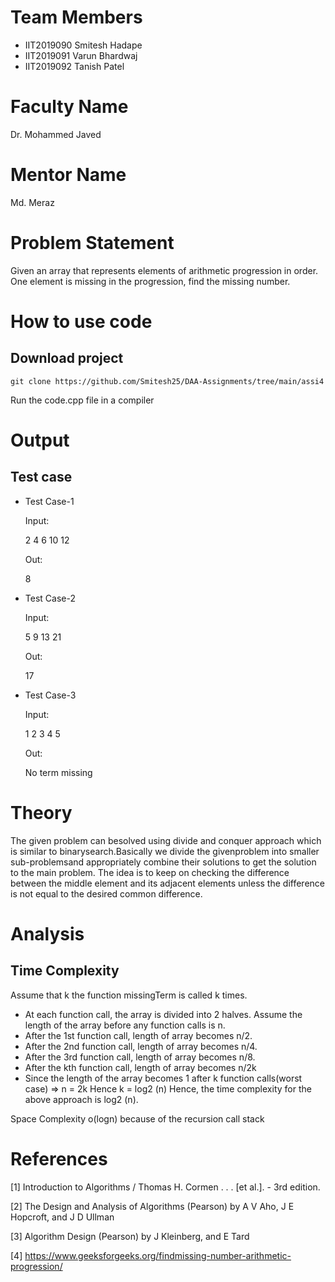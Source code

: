 # Team Members

* IIT2019090 Smitesh Hadape 
* IIT2019091 Varun Bhardwaj
* IIT2019092 Tanish Patel

# Faculty Name
Dr. Mohammed Javed

# Mentor Name
Md. Meraz

# Problem Statement
Given an array that represents elements of arithmetic progression in
order. One element is missing in the progression, find the missing
number.

# How to use code
## Download project
`git clone https://github.com/Smitesh25/DAA-Assignments/tree/main/assi4`

Run the code.cpp file in a compiler

# Output

## Test case


* Test Case-1

    Input:

    2 4 6 10 12

    Out:

    8

* Test Case-2

    Input:

    5 9 13 21

    Out:

    17

* Test Case-3

    Input:

    1 2 3 4 5

    Out:

    No term missing

# Theory
The given problem can besolved using divide and conquer approach which is similar to binarysearch.Basically we divide the givenproblem into smaller sub-problemsand appropriately combine their solutions to get the solution to the main problem.
The idea is to keep on checking the difference between the middle element and its adjacent elements unless the difference is not equal to the desired common difference.

# Analysis
## Time Complexity
Assume that k the function missingTerm is called k times.
- At each function call, the array is divided into 2 halves. Assume the length of the array before any function calls is n.
- After the 1st function call, length of array becomes n/2.
- After the 2nd function call, length of array becomes n/4.
- After the 3rd function call, length of array becomes n/8.
- After the kth function call, length of array becomes n/2k
- Since the length of the array becomes 1 after k function calls(worst case)
=> n = 2k
Hence k = log2 (n)
Hence, the time complexity for the above approach is log2 (n).

Space Complexity
o(logn) because of the recursion call stack 

# References

[1] Introduction to Algorithms / Thomas H. Cormen . . . [et al.]. - 3rd edition.

[2] The Design and Analysis of Algorithms (Pearson) by A V Aho, J E Hopcroft, and J D Ullman

[3] Algorithm Design (Pearson) by J Kleinberg, and E Tard

[4] https://www.geeksforgeeks.org/findmissing-number-arithmetic-progression/
